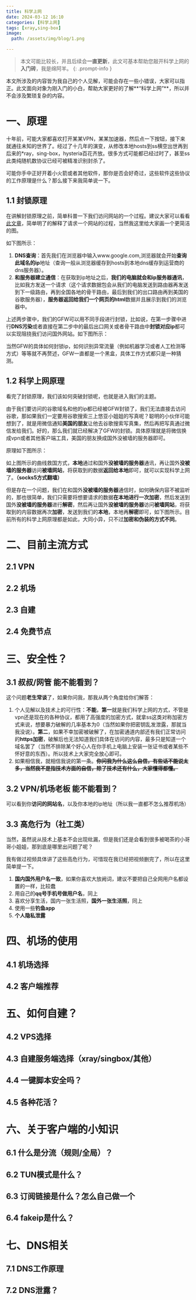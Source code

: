 ```yaml
---
title: 科学上网
date: 2024-03-12 16:10
categories: [科学上网]
tags: [xray,sing-box]
image:
  path: /assets/img/blog/1.png

---
```


> 本文可能比较长，并且后续会**一直更新**，此文可基本帮助您敲开科学上网的**入门砖**，我是绵阿羊。
{: .prompt-info }

本文所涉及的内容皆为我自己的个人见解，可能会存在一些小错误，大家可以指正。此文面向对象为刚入门的小白，帮助大家更好的了解**“科学上网”**，所以并不会涉及繁琐复杂的内容。

# 一、原理

十年前，可能大家都喜欢打开某某VPN，某某加速器，然后点一下按钮，接下来就通往未知的世界了。经过了十几年的演变，从修改本地hosts到ss横空出世再到后来的*ray，sing-box，hysteria百花齐放。很多方式可能都已经过时了，甚至ss此类纯随机数协议已经可被精准识别封杀了。

可能你手中正好开着小火箭或者其他软件，那你是否会好奇过，这些软件这些协议的工作原理是什么？那么接下来我简单说一下。

## 1.1 封锁原理
在讲解封锁原理之前，简单科普一下我们访问网站的一个过程。建议大家可以看看[此文章](https://www.cnblogs.com/51benpao/p/12984951.html)，简单明了的解释了请求一个网站的过程，当然我这里给大家画一个更简洁的图。

如下图所示：

1. **DNS查询**：首先我们在浏览器中输入www.google.com,浏览器就会开始**查询此域名的ip**地址（查询一般从浏览器缓存到hosts到本地dns缓存到运营商的dns服务器）。
2. **和服务器建立通信**：在获取到ip地址之后，**我们的电脑就会和ip服务器通讯**，比如我方发送一个请求（这个请求数据包会从我们的电脑发送到路由器再发送到下一级路由，再到全国各地的骨干路由，最后到我们的出口路由再到美国的谷歌服务器），**服务器返回给我们一个网页的html**数据并且展示到我们的浏览器中。

上述两步骤中，我们的GFW可以用不同手段进行封锁，比如说，在第一步骤中进行**DNS污染**或者直接在第二步中的最后出口网关或者骨干路由中**封锁对应ip**都可以实现阻挠我们访问国外网站。如下图所示：

当然GFW的具体如何封锁ip，如何识别异常流量（例如机器学习或者人工检测等方式）等等就不再赘述，GFW一直都是一个黑盒，具体工作方式都只是一种猜测。

## 1.2 科学上网原理

看完了封锁原理，我们该如何突破封锁呢，也就是进入我们的主题。

由于我们要访问的谷歌域名和他的ip都已经被GFW封锁了，我们无法直接去访问谷歌，那如果我们一定要用谷歌搜索三上悠亚小姐姐的写真呢？聪明的小伙伴可能想到了，就是用微信通知**美国的朋友**让他去谷歌搜索写真集，然后再把写真通过微信发给我们。好的，那么我们就已经解决了GFW的封锁。具体原理就是将微信换成vpn或者其他客户端工具，美国的朋友换成国外没被墙的服务器即可。

原理如下图所示：

如上图所示的曲线救国方式，**本地**通过和国外**没被墙的服务器**通讯，再让国外**没被墙的服务器**访问**被墙网站**，将获取到的数据**返回给本地**即可，就可以实现科学上网了。**（socks5方式翻墙）**

但是存在一个问题，我们在和国外**没被墙的服务器**通信时，如何确保内容不被监听的，那也很简单，我们只需要将想要请求的数据**在本地进行一次加密**，然后发送到国外**没被墙的服务器**进行**解密**，然后再让国外**没被墙的服务器**访问**被墙网站**，将获取到的内容数据再次**加密**，发送到我们的**本地**，本地再**解密**即可，如下图所示。目前所有的科学上网原理都是如此，大同小异，只不过**加密和伪装的方式不同**。


# 二、目前主流方式

## 2.1 VPN
## 2.2 机场
## 2.3 自建
## 2.4 免费节点

# 三、安全性？

## 3.1 叔叔/网管 能不能看到？

这个问题**老生常谈**了，如果你问我，那我从两个角度给你们解答：
1. 个人见解以及技术上的可行性：**不能**，**第一**就是我们科学上网的方式，不管是vpn还是现在的各种协议，都用了高强度的加密方式，就拿ss这类对称加密方式来说，想要暴力破解的几率基本为0（当然如果你把密钥乱发泄露，那就当我没说）。**第二**，如果不幸加密被破解了，在加密通道内部还有我们正常访问的**https加密**，破解后也无法知道我们具体在访问的内容，最多只是知道一个域名罢了（当然不排除某个好心人在你手机上电脑上安装一张证书或者某些不怀好意的东西）。所以技术上大家完全放心即可。
2. 如果相信我，就相信我说的第一条。~~**你问我为什么这么自信，有些话不能说太多，当然我不是指技术方面的自信，除了技术还有什么，大家懂得都懂。**~~

## 3.2 VPN/机场老板 能不能看到？

可以看到你**访问的网站名**，以及你本地的ip地址（所以我一直都不怎么推荐机场）

## 3.3 高危行为（社工类）

当然，虽然说从技术上基本不会出现纰漏，但是我们还是会看到很多被喝茶的小哥哥小姐姐，那到底是哪里出问题了呢？

我有做过视频具体讲了这些高危行为，可惜现在我已经把视频删完了，所以在这里简单提一下。
1. **国内国外用户名一致**，如果你喜欢大放阙词，建议不要把自己全网用户名都设置的一样，比较蠢
2. 用自己的**qq号手机号做用户名**，同上
3. 喜欢分享生活，国内一张生活照，**国外一张生活照**，同上
4. 使用一些**钓鱼app**
5. **个人隐私泄露**

# 四、机场的使用

## 4.1 机场选择
## 4.2 客户端推荐

# 五、如何自建？

## 4.2 VPS选择
## 4.3 自建服务端选择（xray/singbox/其他）
## 4.4 一键脚本安全吗？
## 4.5 各种花活？

# 六、关于客户端的小知识

## 6.1 什么是分流（规则/全局）？
## 6.2 TUN模式是什么？
## 6.3 订阅链接是什么？怎么自己做一个
## 6.4 fakeip是什么？

# 七、DNS相关
## 7.1 DNS工作原理
## 7.2 DNS泄露？